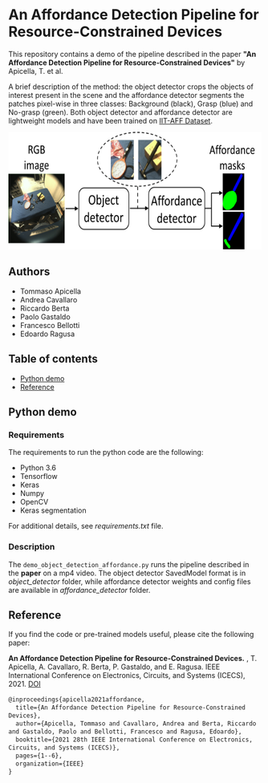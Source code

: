 # An Affordance Detection Pipeline for Resource-Constrained Devices
This repository contains a demo of the pipeline described in the paper **"An Affordance Detection Pipeline for Resource-Constrained Devices"** by Apicella, T. et al.

A brief description of the method:
the object detector crops the objects of interest present in the scene and the affordance detector segments the patches pixel-wise in three classes: Background (black), Grasp (blue) and No-grasp (green).
Both object detector and affordance detector are lightweight models and have been trained on [IIT-AFF Dataset](https://sites.google.com/site/iitaffdataset/).

<p align="center">
<img src="images/pipeline.png" width="667" height="234" />
</p>

## Authors 
* Tommaso Apicella
* Andrea Cavallaro  
* Riccardo Berta  
* Paolo Gastaldo 
* Francesco Bellotti
* Edoardo Ragusa

## Table of contents
* [Python demo](#python-demo)
* [Reference](#reference)

## Python demo
### Requirements
The requirements to run the python code are the following:
* Python 3.6
* Tensorflow 
* Keras 
* Numpy
* OpenCV
* Keras segmentation 

For additional details, see *requirements.txt* file.

### Description
The `demo_object_detection_affordance.py` runs the pipeline described in the **paper** on a mp4 video.
The object detector SavedModel format is in *object_detector* folder, while affordance detector weights and config files are available in *affordance_detector* folder.

## Reference
If you find the code or pre-trained models useful, please cite the following paper:

**An Affordance Detection Pipeline for Resource-Constrained Devices.** , T. Apicella, A. Cavallaro, R. Berta, P. Gastaldo, and E. Ragusa. IEEE International Conference on Electronics, Circuits, and Systems (ICECS), 2021. [DOI](https://doi.org/10.1109/ICECS53924.2021.9665447)

    @inproceedings{apicella2021affordance,
      title={An Affordance Detection Pipeline for Resource-Constrained Devices},
      author={Apicella, Tommaso and Cavallaro, Andrea and Berta, Riccardo and Gastaldo, Paolo and Bellotti, Francesco and Ragusa, Edoardo},
      booktitle={2021 28th IEEE International Conference on Electronics, Circuits, and Systems (ICECS)},
      pages={1--6},
      organization={IEEE}
    }
